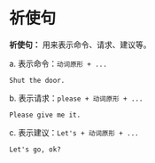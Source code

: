 # 祈使句

**祈使句：** 用来表示命令、请求、建议等。

a. 表示命令：`动词原形 + ...`

    Shut the door.

b. 表示请求：`please + 动词原形 + ...`

    Please give me it.

c. 表示建议：`Let's + 动词原形 + ...`

    Let's go, ok?


